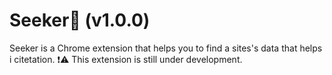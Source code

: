 # Seeker🐙 (v1.0.0)

Seeker is a Chrome extension that helps you to find a sites's data that helps i citetation. ❗⚠ This extension is still under development.


